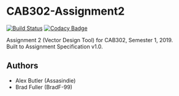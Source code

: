 # CAB302-Assignment2

[![Build Status](https://travis-ci.com/BradF-99/CAB302-Assignment2.svg?token=RmWc9zzyFjnuzmgBsmgB&branch=master)](https://travis-ci.com/BradF-99/CAB302-Assignment2)
[![Codacy Badge](https://api.codacy.com/project/badge/Grade/e2cb98918a2f44cc9795e38a9c0f7bfb)](https://www.codacy.com?utm_source=github.com&amp;utm_medium=referral&amp;utm_content=BradF-99/CAB302-Assignment2&amp;utm_campaign=Badge_Grade)

Assignment 2 (Vector Design Tool) for CAB302, Semester 1, 2019.   
Built to Assignment Specification v1.0.

## Authors

* Alex Butler (Assasindie)
* Brad Fuller (BradF-99)  